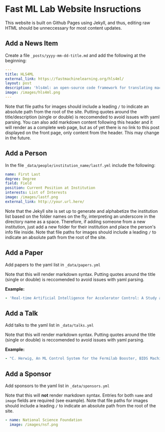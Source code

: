 # Fast ML Lab Website Insructions
This website is built on Github Pages using Jekyll, and thus, editing raw HTML should be unneccessary for most content updates.

## Add a News Item

Create a file `_posts/yyyy-mm-dd-title.md` and add the following at the beginning:

```yaml
---
title: HLS4ML
external_link: https://fastmachinelearning.org/hls4ml/
layout: post
description: 'hls4ml: an open-source code framework for translating machine learning algorithms directly into FPGA firmware'
image: /images/hls4ml.png
---
```
 Note that file paths for images should include a leading `/` to indicate an absolute path from the root of the site. Putting quotes around the title/description (single or double) is reccomended to avoid issues with yaml parsing. You can also add markdown content following this header and it will render as a complete web page, but as of yet there is no link to this post displayed on the front page, only content from the header. This may change in the future.


## Add a Person
In the file `_data/people/institution_name/lastf.yml` include the following:
```yaml
name: First Last
degree: Degree
field: Field
position: Current Position at Institution
interests: List of Interests
image: /images/lastf.png
external_link: http://your.url.here/
```
Note that the Jekyll site is set up to generate and alphabetize the institution list based on the folder names on the fly, interpreting an underscore in the directory name as a space. Therefore, if adding someone from a new institution, just add a new folder for their institution and place the person's info file inside. Note that file paths for images should include a leading `/` to indicate an absolute path from the root of the site.

## Add a Paper
Add papers to the yaml list in `_data/papers.yml`

Note that this will render markdown syntax. Putting quotes around the title (single or double) is reccomended to avoid issues with yaml parsing.

**Example:**
```yaml
- 'Real-time Artificial Intelligence for Accelerator Control: A Study at the Fermilab Booster, [arXiv:2011.07371](https://arxiv.org/abs/2011.07371).'
```

## Add a Talk
Add talks to the yaml list in `_data/talks.yml`

Note that this will render markdown syntax. Putting quotes around the title (single or double) is reccomended to avoid issues with yaml parsing.

**Example:**
```yaml
- "C. Herwig, An ML Control System for the Fermilab Booster, BIDS Machine Learning and Science Forum, April 2021, [abstract](https://bids.berkeley.edu/events/machine-learning-and-science-forum-2021-0405)"
```

## Add a Sponsor
Add sponsors to the yaml list in `_data/sponsors.yml`

Note that this will **not** render markdown syntax. Entries for both `name` and `image` fields are required (see example). Note that file paths for images should include a leading `/` to indicate an absolute path from the root of the site.


```yaml
- name: National Science Foundation
  image: /images/nsf.png
```